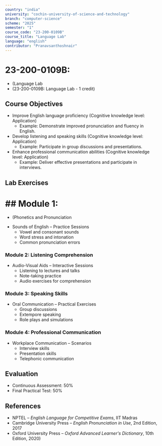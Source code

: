 ```yaml
---
country: "india"
university: "cochin-university-of-science-and-technology"
branch: "computer-science"
scheme: "2025"
semester: "1"
course_code: "23-200-0109B"
course_title: "Language Lab"
language: "english"
contributor: "Pranavsanthoshnair"
---
```


# 23-200-0109B: 
  - (Language Lab
  - (23-200-0109B: Language Lab - 1 credit)
## Course Objectives

* Improve English language proficiency (Cognitive knowledge level: Application)
    - Example: Demonstrate improved pronunciation and fluency in English.
* Develop listening and speaking skills (Cognitive knowledge level: Application)
    - Example: Participate in group discussions and presentations.
* Enhance professional communication abilities (Cognitive knowledge level: Application)
    - Example: Deliver effective presentations and participate in interviews.

## Lab Exercises

# ## Module 1: 
  - (Phonetics and Pronunciation

* Sounds of English – Practice Sessions
  - Vowel and consonant sounds
  - Word stress and intonation
  - Common pronunciation errors

### Module 2: Listening Comprehension
* Audio-Visual Aids – Interactive Sessions
  - Listening to lectures and talks
  - Note-taking practice
  - Audio exercises for comprehension

### Module 3: Speaking Skills
* Oral Communication – Practical Exercises
  - Group discussions
  - Extempore speaking
  - Role plays and simulations

### Module 4: Professional Communication
* Workplace Communication – Scenarios
  - Interview skills
  - Presentation skills
  - Telephonic communication

## Evaluation
* Continuous Assessment: 50%
* Final Practical Test: 50%

## References

* NPTEL – *English Language for Competitive Exams*, IIT Madras
* Cambridge University Press – *English Pronunciation in Use*, 2nd Edition, 2017
* Oxford University Press – *Oxford Advanced Learner's Dictionary*, 10th Edition, 2020)
